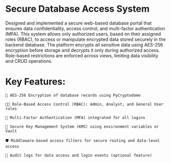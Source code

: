 # Secure Database Access System

Designed and implemented a secure web-based database portal that ensures data confidentiality, access control, and multi-factor authentication (MFA). This system allows only authorized users, based on their assigned roles (RBAC), to access or manipulate encrypted data stored securely in the backend database.
The platform encrypts all sensitive data using AES-256 encryption before storage and decrypts it only during authorized access. Role-based restrictions are enforced across views, limiting data visibility and CRUD operations. 

# Key Features:

    🔐 AES-256 Encryption of database records using PyCryptodome

    🧑‍💼 Role-Based Access Control (RBAC): Admin, Analyst, and General User roles

    📲 Multi-Factor Authentication (MFA) integrated for all logins

    🧠 Secure Key Management System (KMS) using environment variables or Vault

    🛡️ Middleware-based access filters for secure routing and data-level access

    📝 Audit logs for data access and login events (optional feature)
